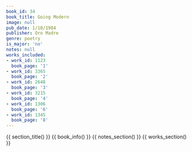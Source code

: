 ```yaml
---
book_id: 34
book_title: Going Modern
image: null
pub_date: 1/10/1984
publisher: Oro Madre
genre: poetry
is_major: 'no'
notes: null
works_included:
- work_id: 1123
  book_page: '1'
- work_id: 3365
  book_page: '2'
- work_id: 2648
  book_page: '3'
- work_id: 3215
  book_page: '4'
- work_id: 1306
  book_page: '6'
- work_id: 1345
  book_page: '8'
---
```


{{ section_title() }}
{{ book_info() }}
{{ notes_section() }}
{{ works_section() }}
